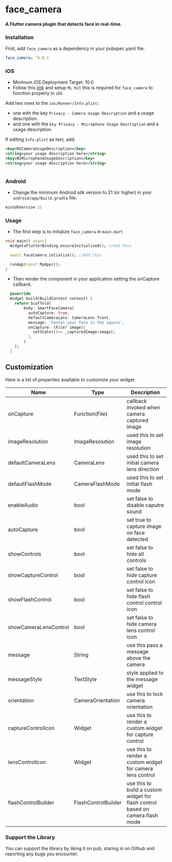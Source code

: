 # face_camera

#### A Flutter camera plugin that detects face in real-time.

### Installation
First, add `face_camera` as a dependency in your pubspec.yaml file.

```yaml  
face_camera: ^0.0.1
```

### iOS
* Minimum iOS Deployment Target: 10.0
* Follow this <a href="https://developer.apple.com/support/required-device-capabilities/">link</a> and setup  `ML Kit` this is required for `face_camera` to function properly in `iOS`

Add two rows to the `ios/Runner/Info.plist:`
* one with the key `Privacy - Camera Usage Description` and a usage description.
* and one with the `key Privacy - Microphone Usage Description` and a usage description.

If editing `Info.plist` as text, add:

```xml  
<key>NSCameraUsageDescription</key>
<string>your usage description here</string>
<key>NSMicrophoneUsageDescription</key>
<string>your usage description here</string>
  
```


### Android
* Change the minimum Android sdk version to 21 (or higher) in your `android/app/build.gradle` file.

```groovy
minSdkVersion 21
```


### Usage
* The first step is to initialize `face_camera` in `main.dart`
```dart
void main() async{
  WidgetsFlutterBinding.ensureInitialized(); //Add this

  await FaceCamera.intialize(); //Add this

  runApp(const MyApp());
}
```
* Then render the component in your application setting the onCapture callback.
```dart
  @override
  Widget build(BuildContext context) {
    return Scaffold(
        body: SmartFaceCamera(
          autoCapture: true,
          defaultCameraLens: CameraLens.front,
          message: 'Center your face in the sqaure',
          onCapture: (File? image){
            setState(()=> _capturedImage=image);
          },
        )
    );
  }
```

## Customization

Here is a list of properties available to customize your widget:

| Name | Type | Description |
|-----|-----|------|
|onCapture| Function(File) | callback invoked when camera captured image |
|imageResolution| ImageResolution | used this to set image resolution |
|defaultCameraLens| CameraLens | used this to set initial camera lens direction |
|defaultFlashMode| CameraFlashMode | used this to set initial flash mode |
|enableAudio| bool | set false to disable caputre sound |
|autoCapture| bool | set true to capture image on face detected |
|showControls| bool | set false to hide all controls |
|showCaptureControl| bool | set false to hide capture control icon |
|showFlashControl| bool | set false to hide flash control control icon |
|showCameraLensControl| bool | set false to hide camera lens control icon |
|message| String | use this pass a message above the camera |
|messageStyle| TextStyle | style applied to the message widget |
|orientation| CameraOrientation | use this to lock camera orientation |
|captureControlIcon| Widget | use this to render a custom widget for capture control |
|lensControlIcon| Widget | use this to render a custom widget for camera lens control |
|flashControlBuilder| FlashControlBuilder | use this to build a custom widget for flash control based on camera flash mode |


### Support the Library

You can support the library by liking it on pub, staring in on Github and reporting any bugs you encounter.